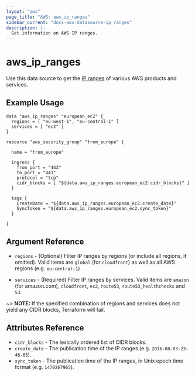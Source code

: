 ```yaml
---
layout: "aws"
page_title: "AWS: aws_ip_ranges"
sidebar_current: "docs-aws-datasource-ip_ranges"
description: |-
  Get information on AWS IP ranges.
---
```


# aws\_ip_ranges

Use this data source to get the [IP ranges][1] of various AWS products and services.

## Example Usage

```
data "aws_ip_ranges" "european_ec2" {
  regions = [ "eu-west-1", "eu-central-1" ]
  services = [ "ec2" ]
}

resource "aws_security_group" "from_europe" {

  name = "from_europe"

  ingress {
    from_port = "443"
    to_port = "443"
    protocol = "tcp"
    cidr_blocks = [ "${data.aws_ip_ranges.european_ec2.cidr_blocks}" ]
  }

  tags {
    CreateDate = "${data.aws_ip_ranges.european_ec2.create_date}"
    SyncToken = "${data.aws_ip_ranges.european_ec2.sync_token}"
  }

}
```

## Argument Reference

* `regions` - (Optional) Filter IP ranges by regions (or include all regions, if
omitted). Valid items are `global` (for `cloudfront`) as well as all AWS regions
(e.g. `eu-central-1`)

* `services` - (Required) Filter IP ranges by services. Valid items are `amazon`
(for amazon.com), `cloudfront`, `ec2`, `route53`, `route53_healthchecks` and `S3`.

~> **NOTE:** If the specified combination of regions and services does not yield any
CIDR blocks, Terraform will fail.

## Attributes Reference

* `cidr_blocks` - The lexically ordered list of CIDR blocks.
* `create_date` - The publication time of the IP ranges (e.g. `2016-08-03-23-46-05`).
* `sync_token` - The publication time of the IP ranges, in Unix epoch time format
  (e.g. `1470267965`).

[1]: http://docs.aws.amazon.com/general/latest/gr/aws-ip-ranges.html
